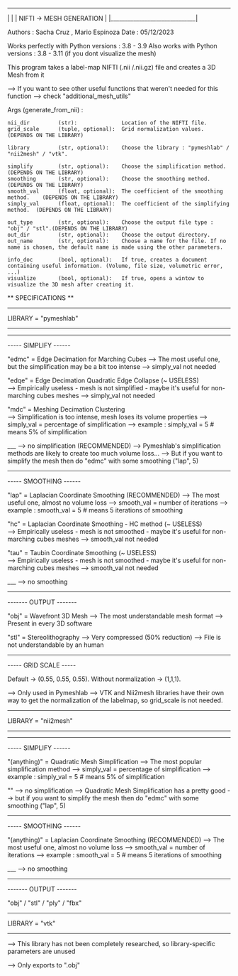 ________________________________
|                              |
|   NIFTI -> MESH GENERATION   |
|______________________________|

Authors : Sacha Cruz , Mario Espinoza
Date : 05/12/2023

Works perfectly with Python versions    : 3.8 - 3.9
Also works with Python versions         : 3.8 - 3.11 (if you dont visualize the mesh)

This program takes a label-map NIFTI (.nii /.nii.gz) file and creates a 3D Mesh from it 

--> If you want to see other useful functions that weren't needed for this function
    --> check "additional_mesh_utils" 

Args (generate_from_nii) :

    nii_dir         (str):              Location of the NIFTI file.
    grid_scale      (tuple, optional):  Grid normalization values.                  (DEPENDS ON THE LIBRARY)
    
    library         (str, optional):    Choose the library : "pymeshlab" / "nii2mesh" / "vtk".
    
    simplify        (str, optional):    Choose the simplification method.           (DEPENDS ON THE LIBRARY)
    smoothing       (str, optional):    Choose the smoothing method.                (DEPENDS ON THE LIBRARY)
    smooth_val      (float, optional):  The coefficient of the smoothing method.    (DEPENDS ON THE LIBRARY)
    simply_val      (float, optional):  The coefficient of the simplifying method.  (DEPENDS ON THE LIBRARY)
    
    out_type        (str, optional):    Choose the output file type : "obj" / "stl".(DEPENDS ON THE LIBRARY)
    out_dir         (str, optional):    Choose the output directory.
    out_name        (str, optional):    Choose a name for the file. If no name is chosen, the default name is made using the other parameters.
    
    info_doc        (bool, optional):   If true, creates a document containing useful information. (Volume, file size, volumetric error, ...)
    visualize       (bool, optional):   If true, opens a wintow to visualize the 3D mesh after creating it.


** SPECIFICATIONS **

___________________________

LIBRARY = "pymeshlab"
___________________________

---------------------
----- SIMPLIFY ------

"edmc" = Edge Decimation for Marching Cubes 
    --> The most useful one, but the simplification may be a bit too intense
        --> simply_val not needed
        
"edqe" = Edge Decimation Quadratic Edge Collapse (~ USELESS)  
    --> Empirically useless - mesh is not simplified - maybe it's useful for non-marching cubes meshes
        --> simply_val not needed

"mdc"  = Meshing Decimation Clustering            
    --> Simplification is too intense, mesh loses its volume properties
        --> simply_val = percentage of simplification
        --> example : simply_val = 5  # means 5% of simplification

___ --> no simplification (RECOMMENDED)
        --> Pymeshlab's simplification methods are likely to create too much volume loss... 
        --> But if you want to simplify the mesh then do "edmc" with some smoothing ("lap", 5)
        
----------------------
----- SMOOTHING ------

"lap" = Laplacian Coordinate Smoothing (RECOMMENDED)
    --> The most useful one, almost no volume loss
        --> smooth_val = number of iterations
        --> example : smooth_val = 5 # means 5 iterations of smoothing
    
"hc" = Laplacian Coordinate Smoothing - HC method (~ USELESS)  
    --> Empirically useless - mesh is not smoothed - maybe it's useful for non-marching cubes meshes
        --> smooth_val not needed
    
"tau"  = Taubin Coordinate Smoothing (~ USELESS)      
    --> Empirically useless - mesh is not smoothed - maybe it's useful for non-marching cubes meshes
        --> smooth_val not needed
        
___ --> no smoothing 

----------------------
------- OUTPUT -------

"obj" = Wavefront 3D Mesh 
    --> The most understandable mesh format
    --> Present in every 3D software
    
"stl" = Stereolithography
    --> Very compressed (50% reduction)
    --> File is not understandable by an human
    
----------------------
----- GRID SCALE -----

Default -> (0.55, 0.55, 0.55). 
Without normalization -> (1,1,1).

--> Only used in Pymeshlab
--> VTK and Nii2mesh libraries have their own way to get the normalization of the labelmap, so grid_scale is not needed.
    
___________________________

LIBRARY = "nii2mesh"
___________________________

---------------------
----- SIMPLIFY ------

"(anything)" = Quadratic Mesh Simplification 
    --> The most popular simplification method
        --> simply_val = percentage of simplification
        --> example : simply_val = 5  # means 5% of simplification

""  --> no simplification 
        --> Quadratic Mesh Simplification has a pretty good 
        --> but if you want to simplify the mesh then do "edmc" with some smoothing ("lap", 5)
        
----------------------
----- SMOOTHING ------

"(anything)" = Laplacian Coordinate Smoothing (RECOMMENDED)
    --> The most useful one, almost no volume loss
        --> smooth_val = number of iterations
        --> example : smooth_val = 5 # means 5 iterations of smoothing
 
___ --> no smoothing 

----------------------
------- OUTPUT -------

"obj" / "stl" / "ply" / "fbx"

___________________________

LIBRARY = "vtk"
___________________________

--> This library has not been completely researched, so library-specific parameters are unused

--> Only exports to ".obj"
